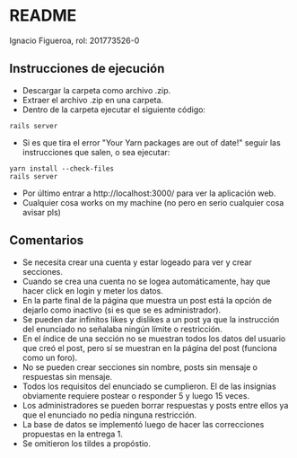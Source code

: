 # README
Ignacio Figueroa, rol: 201773526-0
## Instrucciones de ejecución
* Descargar la carpeta como archivo .zip.
* Extraer el archivo .zip en una carpeta.
* Dentro de la carpeta ejecutar el siguiente código:
```
rails server
```
* Si es que tira el error "Your Yarn packages are out of date!" seguir las instrucciones que salen, o sea ejecutar:
```
yarn install --check-files
rails server
```
* Por último entrar a http://localhost:3000/ para ver la aplicación web.
* Cualquier cosa works on my machine (no pero en serio cualquier cosa avisar pls)
## Comentarios
* Se necesita crear una cuenta y estar logeado para ver y crear secciones.
* Cuando se crea una cuenta no se logea automáticamente, hay que hacer click en login y meter los datos.
* En la parte final de la página que muestra un post está la opción de dejarlo como inactivo (si es que se es administrador).
* Se pueden dar infinitos likes y dislikes a un post ya que la instrucción del enunciado no señalaba ningún límite o restricción.
* En el índice de una sección no se muestran todos los datos del usuario que creó el post, pero sí se muestran en la página del post (funciona como un foro).
* No se pueden crear secciones sin nombre, posts sin mensaje o respuestas sin mensaje.
* Todos los requisitos del enunciado se cumplieron. El de las insignias obviamente requiere postear o responder 5 y luego 15 veces.
* Los administradores se pueden borrar respuestas y posts entre ellos ya que el enunciado no pedía ninguna restricción.
* La base de datos se implementó luego de hacer las correcciones propuestas en la entrega 1.
* Se omitieron los tildes a propóstio.
